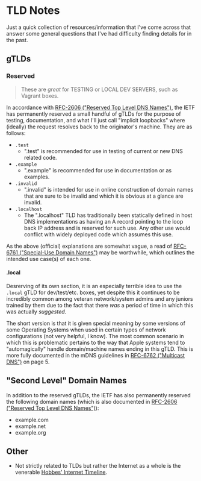 # TLD Notes
Just a quick collection of resources/information that I've come across that answer some general questions that I've had difficulty finding details for in the past.

## gTLDs
### Reserved
> These are *great* for TESTING or LOCAL DEV SERVERS, such as Vagrant boxes.

In accordance with [RFC-2606 ("Reserved Top Level DNS Names")](http://www.ietf.org/rfc/rfc2606.txt), the IETF has permanently reserved a small handful of gTLDs for the purpose of testing, documentation, and what I'll just call "implicit loopbacks" where (ideally) the request resolves back to the originator's machine. They are as follows:

- `.test`
	- ".test" is recommended for use in testing of current or new DNS related code.
- `.example`
	- ".example" is recommended for use in documentation or as examples.
- `.invalid`
	- ".invalid" is intended for use in online construction of domain names that are sure to be invalid and which it is obvious at a glance are invalid.
- `.localhost`
	- The ".localhost" TLD has traditionally been statically defined in host DNS implementations as having an A record pointing to the loop back IP address and is reserved for such use. Any other use would conflict with widely deployed code which assumes this use.

As the above (official) explanations are somewhat vague, a read of [RFC-6761 ("Special-Use Domain Names")](https://tools.ietf.org/html/rfc6761) may be worthwhile, which outlines the intended use case(s) of each one.

#### .local
Desrerving of its own section, it is an especially terrible idea to use the `.local` gTLD for dev/test/etc. boxes, yet despite this it continues to be incredibly common among veteran network/system admins and any juniors trained by them due to the fact that there *was* a period of time in which this was actually *suggested*.

The short version is that it is given special meaning by some versions of some Operating Systems when used in certain types of network configurations (not very helpful, I know). The most common scenario in which this is problematic pertains to the way that Apple systems tend to "automagically" handle domain/machine names ending in this gTLD. This is more fully documented in the mDNS guidelines in [RFC-6762 ("Multicast DNS")](https://tools.ietf.org/html/rfc6762#page-5) on page 5.


## "Second Level" Domain Names
In addition to the reserved gTLDs, the IETF has also permanently reserved the following domain names (which is also documented in [RFC-2606 ("Reserved Top Level DNS Names")](http://www.ietf.org/rfc/rfc2606.txt)):

- example.com
- example.net
- example.org

## Other
- Not strictly related to TLDs but rather the Internet as a whole is the venerable [Hobbes' Internet Timeline](http://www.zakon.org/robert/internet/timeline/).
